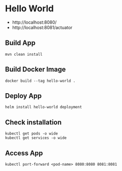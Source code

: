# Hello World

- http://localhost:8080/
- http://localhost:8081/actuator

## Build App

    mvn clean install

## Build Docker Image

    docker build --tag hello-world .

## Deploy App

    helm install hello-world deployment

## Check installation

    kubectl get pods -o wide
    kubectl get services -o wide

## Access App

    kubectl port-forward <pod-name> 8080:8080 8081:8081
